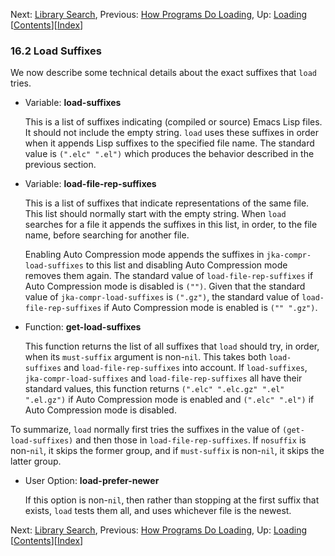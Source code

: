 <!-- This is the GNU Emacs Lisp Reference Manual
corresponding to Emacs version 27.2.

Copyright (C) 1990-1996, 1998-2021 Free Software Foundation,
Inc.

Permission is granted to copy, distribute and/or modify this document
under the terms of the GNU Free Documentation License, Version 1.3 or
any later version published by the Free Software Foundation; with the
Invariant Sections being "GNU General Public License," with the
Front-Cover Texts being "A GNU Manual," and with the Back-Cover
Texts as in (a) below.  A copy of the license is included in the
section entitled "GNU Free Documentation License."

(a) The FSF's Back-Cover Text is: "You have the freedom to copy and
modify this GNU manual.  Buying copies from the FSF supports it in
developing GNU and promoting software freedom." -->

<!-- Created by GNU Texinfo 6.7, http://www.gnu.org/software/texinfo/ -->

Next: [Library Search](Library-Search.html), Previous: [How Programs Do Loading](How-Programs-Do-Loading.html), Up: [Loading](Loading.html)   \[[Contents](index.html#SEC_Contents "Table of contents")]\[[Index](Index.html "Index")]

### 16.2 Load Suffixes

We now describe some technical details about the exact suffixes that `load` tries.

*   Variable: **load-suffixes**

    This is a list of suffixes indicating (compiled or source) Emacs Lisp files. It should not include the empty string. `load` uses these suffixes in order when it appends Lisp suffixes to the specified file name. The standard value is `(".elc" ".el")` which produces the behavior described in the previous section.

<!---->

*   Variable: **load-file-rep-suffixes**

    This is a list of suffixes that indicate representations of the same file. This list should normally start with the empty string. When `load` searches for a file it appends the suffixes in this list, in order, to the file name, before searching for another file.

    Enabling Auto Compression mode appends the suffixes in `jka-compr-load-suffixes` to this list and disabling Auto Compression mode removes them again. The standard value of `load-file-rep-suffixes` if Auto Compression mode is disabled is `("")`. Given that the standard value of `jka-compr-load-suffixes` is `(".gz")`, the standard value of `load-file-rep-suffixes` if Auto Compression mode is enabled is `("" ".gz")`.

<!---->

*   Function: **get-load-suffixes**

    This function returns the list of all suffixes that `load` should try, in order, when its `must-suffix` argument is non-`nil`. This takes both `load-suffixes` and `load-file-rep-suffixes` into account. If `load-suffixes`, `jka-compr-load-suffixes` and `load-file-rep-suffixes` all have their standard values, this function returns `(".elc" ".elc.gz" ".el" ".el.gz")` if Auto Compression mode is enabled and `(".elc" ".el")` if Auto Compression mode is disabled.

To summarize, `load` normally first tries the suffixes in the value of `(get-load-suffixes)` and then those in `load-file-rep-suffixes`. If `nosuffix` is non-`nil`, it skips the former group, and if `must-suffix` is non-`nil`, it skips the latter group.

*   User Option: **load-prefer-newer**

    If this option is non-`nil`, then rather than stopping at the first suffix that exists, `load` tests them all, and uses whichever file is the newest.

Next: [Library Search](Library-Search.html), Previous: [How Programs Do Loading](How-Programs-Do-Loading.html), Up: [Loading](Loading.html)   \[[Contents](index.html#SEC_Contents "Table of contents")]\[[Index](Index.html "Index")]
